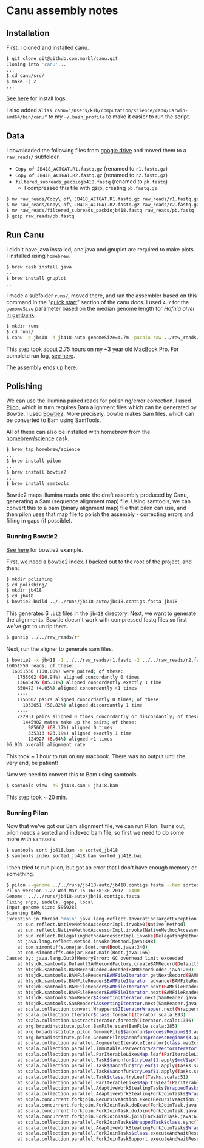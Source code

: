 # Canu assembly notes

## Installation

First, I cloned and installed [canu](http://github.com/marbl/canu).

```sh
$ git clone git@github.com:marbl/canu.git
Cloning into 'canu'...
...
$ cd canu/src/
$ make -j 2
...
```

[See here](logs/canu_install.log) for install logs.

I also added `alias canu="/Users/ksb/computation/science/canu/Darwin-amd64/bin/canu"`
to my `~/.bash_profile` to make it easier to run the script.

## Data

I downloaded the following files from [google drive](https://drive.google.com/drive/folders/0B33EX5YdgPfIVWdaQXZMV1Mwb2c)
and moved them to a `raw_reads/` subfolder.

- `Copy of JB418_ACTGAT.R1.fastq.gz` (renamed to `r1.fastq.gz`)
- `Copy of JB418_ACTGAT.R2.fastq.gz` (renamed to `r2.fastq.gz`)
- `filtered_subreads_pacbiojb418.fastq` (renamed to `pb.fastq`)
    - I compressed this file with gzip, creating `pb.fastq.gz`

```sh
$ mv raw_reads/Copy\ of\ JB418_ACTGAT.R1.fastq.gz raw_reads/r1.fastq.gz
$ mv raw_reads/Copy\ of\ JB418_ACTGAT.R2.fastq.gz raw_reads/r2.fastq.gz
$ mv raw_reads/filtered_subreads_pacbiojb418.fastq raw_reads/pb.fastq
$ gzip raw_reads/pb.fastq
```

## Run Canu

I didn't have java installed, and java and gnuplot are required to make plots. I installed
using `homebrew`.

```sh
$ brew cask install java
...
$ brew install gnuplot
...
```

I made a subfolder `runs/`, moved there, and ran the assembler based on this
command in the "[quick start](http://canu.readthedocs.io/en/latest/quick-start.html#quickstart)" section of the canu docs.
I used `4.7` for the `genomeSize` parameter based on the median genome length for
*Hafnia alvei* [in genbank](https://www.ncbi.nlm.nih.gov/genome/10737).

```sh
$ mkdir runs
$ cd runs/
$ canu -p jb418 -d jb418-auto genomeSize=4.7m -pacbio-raw ../raw_reads/pb.fastq.gz
```

This step took about 2.75 hours on my ~3 year old MacBook Pro. For complete run log, [see here](logs/canu_run.log).

The assembly ends up [here](runs/jb418-auto/jb418.contigs.fasta).

## Polishing

We can use the illumina paired reads for polishing/error correction. I used [Pilon](https://github.com/broadinstitute/pilon/wiki),
which in turn requires Bam alignment files which can be generated by Bowtie. I used [Bowtie2](http://bowtie-bio.sourceforge.net/bowtie2/).
More precisely, bowtie makes Sam files, which can be converted to Bam using SamTools.

All of these can also be installed with homebrew from the [homebrew/science](https://github.com/Homebrew/homebrew-science) cask.

```sh
$ brew tap homebrew/science
...
$ brew install pilon
...
$ brew install bowtie2
...
$ brew install samtools
```

Bowtie2 maps illumina reads onto the draft assembly produced by Canu, generating
a Sam (sequence alignment map) file. Using samtools, we can convert this to a
bam (binary alignment map) file that pilon can use, and then pilon uses that map
file to polish the assembly - correcting errors and filling in gaps (if
possible).

### Running Bowtie2

[See here](http://bowtie-bio.sourceforge.net/bowtie2/manual.shtml#getting-started-with-bowtie-2-lambda-phage-example) for bowtie2 example.

First, we need a bowtie2 index. I backed out to the root of the project, and then:

```sh
$ mkdir polishing
$ cd polishing/
$ mkdir jb418
$ cd jb418
$ bowtie2-build ../../runs/jb418-auto/jb418.contigs.fasta jb418
```

This generates 6 `.bt2` files in the `jb418` directory. Next, we want to
generate the alignments. Bowtie doesn't work with compressed fastq files so
first we've got to unzip them.

```sh
$ gunzip ../../raw_reads/r*
```

Next, run the aligner to generate sam files.

```sh
$ bowtie2 -x jb418 -1 ../../raw_reads/r1.fastq -2 ../../raw_reads/r2.fastq -S jb418.sam
16051550 reads; of these:
  16051550 (100.00%) were paired; of these:
    1755602 (10.94%) aligned concordantly 0 times
    13645476 (85.01%) aligned concordantly exactly 1 time
    650472 (4.05%) aligned concordantly >1 times
    ----
    1755602 pairs aligned concordantly 0 times; of these:
      1032651 (58.82%) aligned discordantly 1 time
    ----
    722951 pairs aligned 0 times concordantly or discordantly; of these:
      1445902 mates make up the pairs; of these:
        985662 (68.17%) aligned 0 times
        335313 (23.19%) aligned exactly 1 time
        124927 (8.64%) aligned >1 times
96.93% overall alignment rate
```

This took ~ 1 hour to run on my macbook. There was no output until the very end,
be patient!

Now we need to convert this to Bam using samtools.

```sh
$ samtools view -bS jb418.sam > jb418.bam
```

This step took ~ 20 min.

### Running Pilon

Now that we've got our Bam alignment file, we can run Pilon. Turns out, pilon
needs a sorted and indexed bam file, so first we need to do some more with
samtools.

```sh
$ samtools sort jb418.bam -o sorted_jb418
$ samtools index sorted_jb418.bam sorted_jb418.bai
```
I then tried to run pilon, but got an error that I don't have enough memory or something.

```sh
$ pilon --genome ../../runs/jb418-auto/jb418.contigs.fasta --bam sorted_jb418.bam --outdir pilon/
Pilon version 1.22 Wed Mar 15 16:38:30 2017 -0400
Genome: ../../runs/jb418-auto/jb418.contigs.fasta
Fixing snps, indels, gaps, local
Input genome size: 5959283
Scanning BAMs
Exception in thread "main" java.lang.reflect.InvocationTargetException
	at sun.reflect.NativeMethodAccessorImpl.invoke0(Native Method)
	at sun.reflect.NativeMethodAccessorImpl.invoke(NativeMethodAccessorImpl.java:62)
	at sun.reflect.DelegatingMethodAccessorImpl.invoke(DelegatingMethodAccessorImpl.java:43)
	at java.lang.reflect.Method.invoke(Method.java:498)
	at com.simontuffs.onejar.Boot.run(Boot.java:340)
	at com.simontuffs.onejar.Boot.main(Boot.java:166)
Caused by: java.lang.OutOfMemoryError: GC overhead limit exceeded
	at htsjdk.samtools.DefaultSAMRecordFactory.createBAMRecord(DefaultSAMRecordFactory.java:36)
	at htsjdk.samtools.BAMRecordCodec.decode(BAMRecordCodec.java:200)
	at htsjdk.samtools.BAMFileReader$BAMFileIterator.getNextRecord(BAMFileReader.java:660)
	at htsjdk.samtools.BAMFileReader$BAMFileIterator.advance(BAMFileReader.java:634)
	at htsjdk.samtools.BAMFileReader$BAMFileIterator.next(BAMFileReader.java:628)
	at htsjdk.samtools.BAMFileReader$BAMFileIterator.next(BAMFileReader.java:598)
	at htsjdk.samtools.SamReader$AssertingIterator.next(SamReader.java:544)
	at htsjdk.samtools.SamReader$AssertingIterator.next(SamReader.java:518)
	at scala.collection.convert.Wrappers$JIteratorWrapper.next(Wrappers.scala:43)
	at scala.collection.Iterator$class.foreach(Iterator.scala:893)
	at scala.collection.AbstractIterator.foreach(Iterator.scala:1336)
	at org.broadinstitute.pilon.BamFile.scan(BamFile.scala:285)
	at org.broadinstitute.pilon.GenomeFile$$anonfun$processRegions$3.apply(GenomeFile.scala:92)
	at org.broadinstitute.pilon.GenomeFile$$anonfun$processRegions$3.apply(GenomeFile.scala:92)
	at scala.collection.parallel.AugmentedIterableIterator$class.map2combiner(RemainsIterator.scala:115)
	at scala.collection.parallel.immutable.ParVector$ParVectorIterator.map2combiner(ParVector.scala:62)
	at scala.collection.parallel.ParIterableLike$Map.leaf(ParIterableLike.scala:1054)
	at scala.collection.parallel.Task$$anonfun$tryLeaf$1.apply$mcV$sp(Tasks.scala:49)
	at scala.collection.parallel.Task$$anonfun$tryLeaf$1.apply(Tasks.scala:48)
	at scala.collection.parallel.Task$$anonfun$tryLeaf$1.apply(Tasks.scala:48)
	at scala.collection.parallel.Task$class.tryLeaf(Tasks.scala:51)
	at scala.collection.parallel.ParIterableLike$Map.tryLeaf(ParIterableLike.scala:1051)
	at scala.collection.parallel.AdaptiveWorkStealingTasks$WrappedTask$class.compute(Tasks.scala:152)
	at scala.collection.parallel.AdaptiveWorkStealingForkJoinTasks$WrappedTask.compute(Tasks.scala:443)
	at scala.concurrent.forkjoin.RecursiveAction.exec(RecursiveAction.java:160)
	at scala.concurrent.forkjoin.ForkJoinTask.doExec(ForkJoinTask.java:260)
	at scala.concurrent.forkjoin.ForkJoinTask.doJoin(ForkJoinTask.java:341)
	at scala.concurrent.forkjoin.ForkJoinTask.join(ForkJoinTask.java:673)
	at scala.collection.parallel.ForkJoinTasks$WrappedTask$class.sync(Tasks.scala:378)
	at scala.collection.parallel.AdaptiveWorkStealingForkJoinTasks$WrappedTask.sync(Tasks.scala:443)
	at scala.collection.parallel.ForkJoinTasks$class.executeAndWaitResult(Tasks.scala:426)
	at scala.collection.parallel.ForkJoinTaskSupport.executeAndWaitResult(TaskSupport.scala:56)
```
